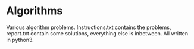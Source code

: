 # Algorithms
Various algorithm problems. Instructions.txt contains the problems, report.txt contain some solutions, everything else is
inbetween. All written in python3. 
